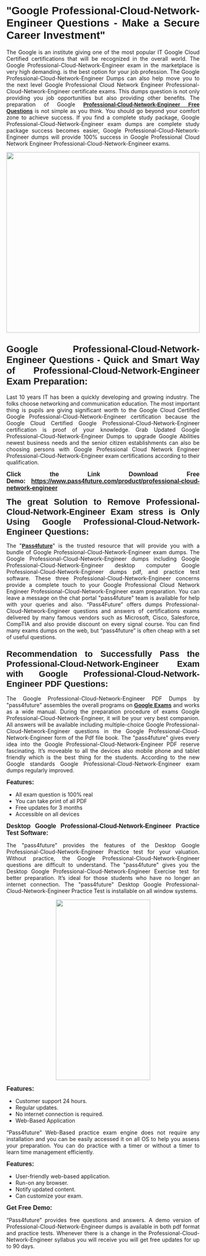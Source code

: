 
<h1 style="text-align: justify;"><span style="font-family:Tahoma,Geneva,sans-serif;"><strong>"Google Professional-Cloud-Network-Engineer Questions - Make a Secure Career Investment"</strong></span></h1>

<p style="text-align: justify;">The Google is an institute giving one of the most popular IT Google Cloud Certified certifications that will be recognized in the overall world. The Google Professional-Cloud-Network-Engineer exam in the marketplace is very high demanding. is the best option for your job profession. The Google Professional-Cloud-Network-Engineer Dumps can also help move you to the next level Google Professional Cloud Network Engineer Professional-Cloud-Network-Engineer certificate exams. This dumps question is not only providing you job opportunities but also providing other benefits. The preparation of Google <span style="font-family:Tahoma,Geneva,sans-serif;"><strong><a href="https://www.pass4future.com/questions/google/professional-cloud-network-engineer">Professional-Cloud-Network-Engineer Free Questions</a></strong></span> is not simple as you think. You should go beyond your comfort zone to achieve success. If you find a complete study package, Google Professional-Cloud-Network-Engineer exam dumps are complete study package success becomes easier, Google Professional-Cloud-Network-Engineer dumps will provide 100% success in Google Professional Cloud Network Engineer Professional-Cloud-Network-Engineer exams.</p>

<p style="text-align: justify;"><a href="https://www.pass4future.com/product/professional-cloud-network-engineer"><img alt="" src="https://lh3.googleusercontent.com/pw/AM-JKLVhEO4I138wJzOepD3laGU-R1M7eT-OTYdow6pCESip26lSeaxxzS9BVWUKuzj1e3L_MoxCfVgBEvV8ODwl1LGzlZbt6HJm3NXXplPwnYiBfuYM_eQCcVVRMaAwHdsl3AhHOZS-up7mzwmd4i4EpEGq=w1112-h625-no?authuser=0" style="width: 100%; height: 470px;" /></a></p>

<h2 style="text-align: justify;"><span style="font-size:24px;"><strong><span style="font-family:Tahoma,Geneva,sans-serif;">Google Professional-Cloud-Network-Engineer Questions - Quick and Smart Way of Professional-Cloud-Network-Engineer Exam Preparation:</span></strong></span></h2>

<p style="text-align: justify;">Last 10 years IT has been a quickly developing and growing industry. The folks choose networking and communication education. The most important thing is pupils are giving significant worth to the Google Cloud Certified Google Professional-Cloud-Network-Engineer certification because the Google Cloud Certified Google Professional-Cloud-Network-Engineer certification is proof of your knowledge. Grab Updated Google Professional-Cloud-Network-Engineer Dumps to upgrade Google Abilities newest business needs and the senior citizen establishments can also be choosing persons with Google Professional Cloud Network Engineer Professional-Cloud-Network-Engineer exam certifications according to their qualification.</p>

<p style="text-align: justify;"><strong><span style="font-family:Lucida Sans Unicode,Lucida Grande,sans-serif;"><span style="font-size:16px;">Click the Link Download Free Demo: <a href="https://www.pass4future.com/product/professional-cloud-network-engineer">https://www.pass4future.com/product/professional-cloud-network-engineer</a></span></span></strong></p>

<p style="text-align: justify;"><strong><span style="font-size:22px;"><span style="font-family:Tahoma,Geneva,sans-serif;">The great Solution to Remove Professional-Cloud-Network-Engineer Exam stress is Only Using Google Professional-Cloud-Network-Engineer Questions:</span></span></strong></p>

<p style="text-align: justify;">The "<span style="font-family:Lucida Sans Unicode,Lucida Grande,sans-serif;"><a href="https://www.pass4future.com/"><strong>Pass4future</strong></a></span>" is the trusted resource that will provide you with a bundle of Google Professional-Cloud-Network-Engineer exam dumps. The Google Professional-Cloud-Network-Engineer dumps including Google Professional-Cloud-Network-Engineer desktop computer Google Professional-Cloud-Network-Engineer dumps pdf, and practice test software. These three Professional-Cloud-Network-Engineer concerns provide a complete touch to your Google Professional Cloud Network Engineer Professional-Cloud-Network-Engineer exam preparation. You can leave a message on the chat portal "pass4future" team is available for help with your queries and also. “Pass4Future” offers dumps Professional-Cloud-Network-Engineer questions and answers of certifications exams delivered by many famous vendors such as Microsoft, Cisco, Salesforce, CompTIA and also provide discount on every signal course. You can find many exams dumps on the web, but “pass4future” is often cheap with a set of useful questions.</p>

<h3 style="text-align: justify;"><span style="font-size:22px;"><strong><span style="font-family:Tahoma,Geneva,sans-serif;">Recommendation to Successfully Pass the Professional-Cloud-Network-Engineer Exam with Google Professional-Cloud-Network-Engineer PDF Questions:</span></strong></span></h3>

<p style="text-align: justify;">The Google Professional-Cloud-Network-Engineer PDF Dumps by "pass4future" assembles the overall programs on <span style="font-family:Lucida Sans Unicode,Lucida Grande,sans-serif;"><strong><a href="https://www.pass4future.com/google">Google Exams</a></strong></span> and works as a wide manual. During the preparation procedure of exams Google Professional-Cloud-Network-Engineer, it will be your very best companion. All answers will be available including multiple-choice Google Professional-Cloud-Network-Engineer questions in the Google Professional-Cloud-Network-Engineer form of the Pdf file book. The "pass4future" gives every idea into the Google Professional-Cloud-Network-Engineer PDF reserve fascinating. It’s moveable to all the devices also mobile phone and tablet friendly which is the best thing for the students. According to the new Google standards Google Professional-Cloud-Network-Engineer exam dumps regularly improved.</p>

<p style="text-align: justify;"><span style="font-family:Lucida Sans Unicode,Lucida Grande,sans-serif;"><span style="font-size:16px;"><strong>Features:</strong></span></span></p>

<ul>
	<li style="text-align: justify;">All exam question is 100% real</li>
	<li style="text-align: justify;">You can take print of all PDF</li>
	<li style="text-align: justify;">Free updates for 3 months </li>
	<li style="text-align: justify;">Accessible on all devices</li>
</ul>

<p style="text-align: justify;"><span style="font-family:Tahoma,Geneva,sans-serif;"><span style="font-size:16px;"><strong>Desktop Google Professional-Cloud-Network-Engineer Practice Test Software:</strong></span></span></p>

<p style="text-align: justify;">The "pass4future" provides the features of the Desktop Google Professional-Cloud-Network-Engineer Practice test for your valuation. Without practice, the Google Professional-Cloud-Network-Engineer questions are difficult to understand. The "pass4future" gives you the Desktop Google Professional-Cloud-Network-Engineer Exercise test for better preparation. It’s ideal for those students who have no longer an internet connection. The "pass4future" Desktop Google Professional-Cloud-Network-Engineer Practice Test is installable on all window systems.</p>

<p style="text-align: center;"><a href="https://www.pass4future.com/product/professional-cloud-network-engineer"><img alt="" src="https://lh3.googleusercontent.com/pw/AM-JKLV3yUm3jiqqIo1xIsj1VJ_UeysYexQY-pRYO0rIFl3vg11QZioN-gzffpw2AfKqFynWuvoXOreWrWS0swpr4xmOSWfwII2jvatteuqrfxiWGFBSHPiZUCoi33jqeymK5dmu-0enyX6tayRCAMHw05jv=s625-no?authuser=0" style="width: 70%; height: 470px;" /></a></p>

<p style="text-align: justify;"><span style="font-size:16px;"><span style="font-family:Lucida Sans Unicode,Lucida Grande,sans-serif;"><strong>Features:</strong></span></span></p>

<ul>
	<li style="text-align: justify;">Customer support 24 hours. </li>
	<li style="text-align: justify;">Regular updates. </li>
	<li style="text-align: justify;">No internet connection is required.</li>
	<li style="text-align: justify;">Web-Based Application</li>
</ul>

<p style="text-align: justify;">“Pass4future” Web-Based practice exam engine does not require any installation and you can be easily accessed it on all OS to help you assess your preparation. You can do practice with a timer or without a timer to learn time management efficiently.</p>

<p style="text-align: justify;"><strong><span style="font-size:16px;"><span style="font-family:Lucida Sans Unicode,Lucida Grande,sans-serif;">Features:</span></span></strong></p>

<ul>
	<li style="text-align: justify;">User-friendly web-based application.</li>
	<li style="text-align: justify;">Run-on any browser. </li>
	<li style="text-align: justify;">Notify updated content.</li>
	<li style="text-align: justify;">Can customize your exam.</li>
</ul>

<p style="text-align: justify;"><span style="font-size:16px;"><span style="font-family:Lucida Sans Unicode,Lucida Grande,sans-serif;"><strong>Get Free Demo:</strong></span></span></p>

<p style="text-align: justify;">“Pass4future” provides free questions and answers. A demo version of Professional-Cloud-Network-Engineer dumps is available in both pdf format and practice tests. Whenever there is a change in the Professional-Cloud-Network-Engineer syllabus you will receive you will get free updates for up to 90 days. </p>

